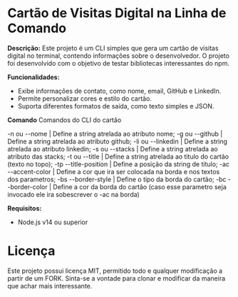 # Cartão de Visitas Digital na Linha de Comando

**Descrição:**
Este projeto é um CLI simples que gera um cartão de visitas digital no terminal, contendo informações sobre o desenvolvedor. O projeto foi desenvolvido com o objetivo de testar bibliotecas interessantes do npm.

**Funcionalidades:**
* Exibe informações de contato, como nome, email, GitHub e LinkedIn.
* Permite personalizar cores e estilo do cartão.
* Suporta diferentes formatos de saída, como texto simples e JSON.

**Comando**
Comandos do CLI do cartão

-n ou --nome | Define a string atrelada ao atributo nome;
-g ou --github | Define a string atrelada ao atributo github;
-li ou --linkedin | Define a string atrelada ao atributo linkedin;
-s ou --stacks | Define a string atrelada ao atributo das stacks;
-t ou --title | Define a string atrelada ao titulo do cartão (texto no topo);
-tp --title-position | Define a posição da string de titulo;
-ac --accent-color | Define a cor que ira ser colocada na borda e nos textos dos parametros;
-bs --border-style | Define o tipo da borda do cartão;
-bc --border-color | Define a cor da borda do cartão (caso esse parametro seja invocado ele ira sobescrever o -ac na borda)

**Requisitos:**
* Node.js v14 ou superior


# Licença
Este projeto possui licença MIT, permitido todo e qualquer modificação a partir de um FORK. Sinta-se a vontade para clonar e modificar da maneira que achar mais interessante.